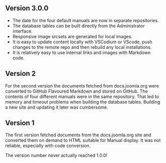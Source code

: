 <!-- Filename: Changelog / Display title: Changelog -->

## Version 3.0.0

- The date for the four default manuals are now in separate repositories.
- The database tables can be built directly from the Administrator interface.
- Responsive image srcsets are generated for local images.
- It is easy to update content locally with VSCodium or VScode, push changes
  to the remote repo and then rebuild any local installations.
- It is relatively easy to use internal links and images with Markdown code.

## Version 2

For the second version the documents fetched from docs.joomla.org were
converted to GitHub Flavoured Markdown and stored on GitHub. The contents
of four different manuals were in the same repository. That led to memory
and timeout problems when building the database tables. Building a new site
and updating it later was cumbersome.

## Version 1

The first version fetched documents from the docs.joomla.org site and converted
them on demand to HTML suitable for Manual display. It was not reliable,
especially with code conversion.

The version number never actually reached 1.0.0!